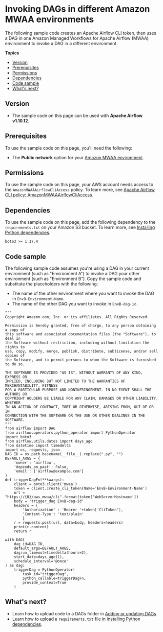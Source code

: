 # Invoking DAGs in different Amazon MWAA environments<a name="samples-trigger-dag-envab.xml"></a>

The following sample code creates an Apache Airflow CLI token, then uses a DAG in one Amazon Managed Workflows for Apache Airflow \(MWAA\) environment to invoke a DAG in a different environment\.

**Topics**
+ [Version](#samples-trigger-dag-envab.xml-version)
+ [Prerequisites](#samples-lambda-prereqs)
+ [Permissions](#samples-lambda-permissions)
+ [Dependencies](#samples-sql-server-dependencies)
+ [Code sample](#samples-trigger-dag-envab-code)
+ [What's next?](#samples-trigger-dag-envab.xml-next-up)

## Version<a name="samples-trigger-dag-envab.xml-version"></a>
+ The sample code on this page can be used with **Apache Airflow v1\.10\.12**\.

## Prerequisites<a name="samples-lambda-prereqs"></a>

To use the sample code on this page, you'll need the following:
+ The **Public network** option for your [Amazon MWAA environment](get-started.md)\.

## Permissions<a name="samples-lambda-permissions"></a>

To use the sample code on this page, your AWS account needs access to the `AmazonMWAAAirflowCliAccess` policy\. To learn more, see [Apache Airflow CLI policy: AmazonMWAAAirflowCliAccess](access-policies.md)\.

## Dependencies<a name="samples-sql-server-dependencies"></a>

To use the sample code on this page, add the following dependency to the `requirements.txt` on your Amazon S3 bucket\. To learn more, see [Installing Python dependencies](working-dags-dependencies.md)\.

```
boto3 >= 1.17.4
```

## Code sample<a name="samples-trigger-dag-envab-code"></a>

The following sample code assumes you're using a DAG in your current environment \(such as "Environment A"\) to invoke a DAG your other environment \(such as "Environment B"\)\. Copy the sample code and substitute the placeholders with the following:
+ The name of the other environment where you want to invoke the DAG in `EnvB-Environment-Name`\.
+ The name of the other DAG you want to invoke in `EnvB-dag-id`\.

```
"""
Copyright Amazon.com, Inc. or its affiliates. All Rights Reserved.
 
Permission is hereby granted, free of charge, to any person obtaining a copy of
this software and associated documentation files (the "Software"), to deal in
the Software without restriction, including without limitation the rights to
use, copy, modify, merge, publish, distribute, sublicense, and/or sell copies of
the Software, and to permit persons to whom the Software is furnished to do so.
 
THE SOFTWARE IS PROVIDED "AS IS", WITHOUT WARRANTY OF ANY KIND, EXPRESS OR
IMPLIED, INCLUDING BUT NOT LIMITED TO THE WARRANTIES OF MERCHANTABILITY, FITNESS
FOR A PARTICULAR PURPOSE AND NONINFRINGEMENT. IN NO EVENT SHALL THE AUTHORS OR
COPYRIGHT HOLDERS BE LIABLE FOR ANY CLAIM, DAMAGES OR OTHER LIABILITY, WHETHER
IN AN ACTION OF CONTRACT, TORT OR OTHERWISE, ARISING FROM, OUT OF OR IN
CONNECTION WITH THE SOFTWARE OR THE USE OR OTHER DEALINGS IN THE SOFTWARE.
"""
from airflow import DAG
from airflow.operators.python_operator import PythonOperator
import boto3
from airflow.utils.dates import days_ago
from datetime import timedelta
import os, requests, json
DAG_ID = os.path.basename(__file__).replace(".py", "")
DEFAULT_ARGS = {
    'owner': 'airflow',
    'depends_on_past': False,
    'email': ['airflow@example.com']
}
def triggerDagFn(**kwargs):
    client = boto3.client('mwaa')
    token = client.create_cli_token(Name='EnvB-Environment-Name')
    url = "https://{0}/aws_mwaa/cli".format(token['WebServerHostname'])
    body = 'trigger_dag EnvB-dag-id'
    headers = {
        'Authorization' : 'Bearer '+token['CliToken'],
        'Content-Type': 'text/plain'
        }
    r = requests.post(url, data=body, headers=headers)
    print(r.content)
    return r

with DAG(
    dag_id=DAG_ID,
    default_args=DEFAULT_ARGS,
    dagrun_timeout=timedelta(hours=2),
    start_date=days_ago(1),
    schedule_interval='@once'
) as dag:
    triggerDag = PythonOperator(
        task_id="triggerDag",
        python_callable=triggerDagFn,
        provide_context=True 
    )
```

## What's next?<a name="samples-trigger-dag-envab.xml-next-up"></a>
+ Learn how to upload code to a DAGs folder in [Adding or updating DAGs](configuring-dag-folder.md)\.
+ Learn how to upload a `requirements.txt` file in [Installing Python dependencies](working-dags-dependencies.md)\.